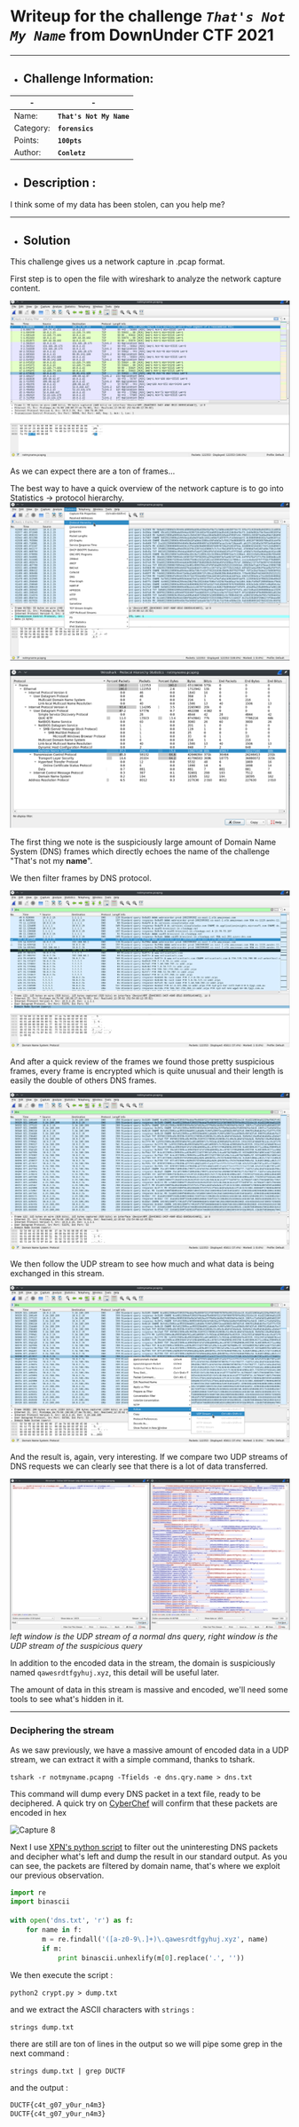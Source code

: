 # Writeup for the challenge **_`That's Not My Name`_** from DownUnder CTF 2021
----

- ## Challenge Information:

| - | - |
| ----------- | ----------- |
| Name: | **`That's Not My Name`** |
| Category: | **`forensics`** |
| Points: | **`100pts`**|
| Author: | **`Conletz`**|

- ## Description :
 I think some of my data has been stolen, can you help me?

---

- ## Solution

This challenge gives us a network capture in .pcap format.

First step is to open the file with wireshark to analyze the network capture content.

![Capture 1](https://github.com/Deilless/Writeups/blob/b6aef88cf16c2130cd1167f3527016183b475f39/Images/notmyname1.png)

As we can expect there are a ton of frames...

The best way to have a quick overview of the network capture is to go into Statistics -> protocol hierarchy.
![Capture 2](https://github.com/Deilless/Writeups/blob/b6aef88cf16c2130cd1167f3527016183b475f39/Images/notmyname2.png)

![Capture 3](https://github.com/Deilless/Writeups/blob/b6aef88cf16c2130cd1167f3527016183b475f39/Images/notmyname3.png)

The first thing we note is the suspiciously large amount of Domain Name System (DNS) frames which directly echoes the name of the challenge "That's not my **name**".

We then filter frames by DNS protocol.

![Capture 4](https://github.com/Deilless/Writeups/blob/b6aef88cf16c2130cd1167f3527016183b475f39/Images/notmyname4.png)

And after a quick review of the frames we found those pretty suspicious frames, every frame is encrypted which is quite unusual and their length is easily the double of others DNS frames.

![Capture 5](https://github.com/Deilless/Writeups/blob/b6aef88cf16c2130cd1167f3527016183b475f39/Images/notmyname5.png)

We then follow the UDP stream to see how much and what data is being exchanged in this stream.

![Capture 6](https://github.com/Deilless/Writeups/blob/b6aef88cf16c2130cd1167f3527016183b475f39/Images/notmyname6.png)

And the result is, again, very interesting. If we compare two UDP streams of DNS requests we can clearly see that there is a lot of data transferred. 

![Capture 7](https://github.com/Deilless/Writeups/blob/b6aef88cf16c2130cd1167f3527016183b475f39/Images/notmyname7.png)
*left window is the UDP stream of a normal dns query, right window is the UDP stream of the suspicious query*

In addition to the encoded data in the stream, the domain is suspiciously named `qawesrdtfgyhuj.xyz`, this detail will be useful later.

The amount of data in this stream is massive and encoded, we'll need some tools to see what's hidden in it.

---
### Deciphering the stream

As we saw previously, we have a massive amount of encoded data in a UDP stream, we can extract it with a simple command, thanks to tshark.

```tshark -r notmyname.pcapng -Tfields -e dns.qry.name > dns.txt```

This command will dump every DNS packet in a text file, ready to be deciphered.
A quick try on [CyberChef](https://gchq.github.io/CyberChef) will confirm that these packets are encoded in hex

![Capture 8](https://github.com/Deilless/Writeups/blob/b6aef88cf16c2130cd1167f3527016183b475f39/Images/notmyname8.png)

Next I use [XPN's python script](https://blog.xpnsec.com/bsidessf-dnscap/) to filter out the uninteresting DNS packets and decipher what's left and dump the result in our standard output. As you can see, the packets are filtered by domain name, that's where we exploit our previous observation. 

```python
import re
import binascii

with open('dns.txt', 'r') as f:
    for name in f:
        m = re.findall('([a-z0-9\.]+)\.qawesrdtfgyhuj.xyz', name)
        if m:
            print binascii.unhexlify(m[0].replace('.', '')) 
```

We then execute the script :

``python2 crypt.py > dump.txt``

and we extract the ASCII characters with `strings` :

``strings dump.txt``

there are still are ton of lines in the output so we will pipe some grep in the next command :

``strings dump.txt | grep DUCTF``

and the output :
```
DUCTF{c4t_g07_y0ur_n4m3}
DUCTF{c4t_g07_y0ur_n4m3}
```
